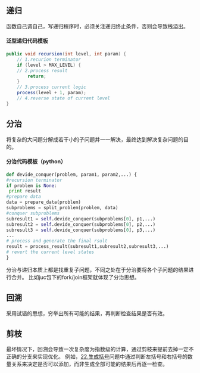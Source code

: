 ## 递归

函数自己调自己，写递归程序时，必须关注递归终止条件，否则会导致栈溢出。

#### 泛型递归代码模板

```java
public void recursion(int level, int param) {
	// 1.recurion terminator
	if (level > MAX_LEVEL) {
	// 2.process result
		return;
	}
	// 3.process current logic
	process(level + 1, param);
	// 4.reverse state of current level
}
```
## 分治

将复杂的大问题分解成若干小的子问题并一一解决，最终达到解决复杂问题的目的。

#### 分治代码模板（python）
```python
def devide_conquer(problem, param1, param2,...) {
#recursion terminator
if problem is None:
 print result
#prepare data
data = prepare_data(problem)
subproblems = split_problem(problem, data)
#conquer subproblems
subresult1 = self.devide_conquer(subproblems[0], p1,...)
subresult2 = self.devide_conquer(subproblems[0], p2,...)
subresult3 = self.devide_conquer(subproblems[0], p3,...)
...
# process and generate the final rsult
result = process_result(subresult1,subresult2,subresult3,...)
# revert the current level states
}
```

分治与递归本质上都是找重复子问题，不同之处在于分治要将各个子问题的结果进行合并。
比如juc包下的fork/join框架就体现了分治思想。

## 回溯

采用试错的思想，穷举出所有可能的结果，再判断检查结果是否有效。

## 剪枝

最坏情况下，回溯会导致一次复杂度为指数级的计算，通过剪枝来提前去掉一定不正确的分支来实现优化。
例如，[22.生成括号](https://leetcode-cn.com/problems/generate-parentheses/)问题中通过判断左括号和右括号的数量关系来决定是否可以添加，而非生成全部可能的结果后再逐一检查。